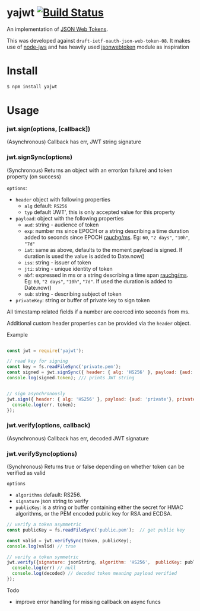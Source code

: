 # yajwt [![Build Status](https://travis-ci.org/simon-p-r/yajwt.svg?branch=master)](https://travis-ci.org/simon-p-r/yajwt)


An implementation of [JSON Web Tokens](https://tools.ietf.org/html/rfc7519).

This was developed against `draft-ietf-oauth-json-web-token-08`. It makes use of [node-jws](https://github.com/brianloveswords/node-jws) and has heavily used [jsonwebtoken](https://github.com/auth0/node-jsonwebtoken) module as inspiration

# Install

```bash
$ npm install yajwt
```

# Usage

### jwt.sign(options, [callback])

(Asynchronous) Callback has err, JWT string signature

### jwt.signSync(options)
(Synchronous) Returns an object with an error(on failure) and token property (on success)


`options`:

* `header` object with following properties
  * `alg` default: `RS256`
  * `typ` default 'JWT', this is only accepted value for this property
* `payload`: object with the following properties
  * `aud`: string - audience of token
  * `exp`: number ms since EPOCH or a string describing a time duration added to seconds since EPOCH [rauchg/ms](https://github.com/rauchg/ms.js). Eg: `60`, `"2 days"`, `"10h"`, `"7d"`
  * `iat`: same as above, defaults to the moment payload is signed.  If duration is used the value is added to Date.now()
  * `iss`: string -  issuer of token
  * `jti`: string - unique identity of token
  * `nbf`: expressed in ms or a string describing a time span [rauchg/ms](https://github.com/rauchg/ms.js). Eg: `60`, `"2 days"`, `"10h"`, `"7d"`.  If used the duration is added to Date.now()
  * `sub`: string - describing subject of token
* `privateKey`: string or buffer of private key to sign token

All timestamp related fields if a number are coerced into seconds from ms.




Additional custom header properties can be provided via the `header` object.


Example

```js

const jwt = require('yajwt');

// read key for signing
const key = fs.readFileSync('private.pem');  
const signed = jwt.signSync({ header: { alg: 'HS256' }, payload: {aud: 'private'}, privateKey: key });
console.log(signed.token); /// prints JWT string


// sign asynchronously
jwt.sign({ header: { alg: 'HS256' }, payload: {aud: 'private'}, privateKey: key }, (err, token) => {
  console.log(err, token);
});
```

### jwt.verify(options, callback)

(Asynchronous) Callback has err, decoded JWT signature

### jwt.verifySync(options)

(Synchronous) Returns true or false depending on whether token can be verified as valid



`options`

* `algorithms` default: RS256.
* `signature` json string to verify
* `publicKey`: is a string or buffer containing either the secret for HMAC algorithms, or the PEM
encoded public key for RSA and ECDSA.


```js
// verify a token asymmetric
const publicKey = fs.readFileSync('public.pem');  // get public key

const valid = jwt.verifySync(token, publicKey);
console.log(valid) // true

// verify a token symmetric
jwt.verify({signature: jsonString, algorithm: 'HS256',  publicKey: publicKey}, (err, decoded) => {
  console.log(err) // null
  console.log(decoded) // decoded token meaning payload verified
});
```

Todo

* improve error handling for missing callback on async funcs
